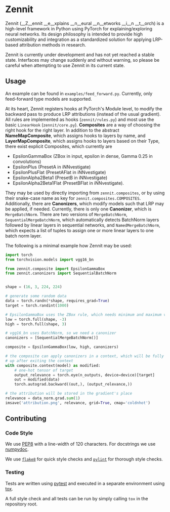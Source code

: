 # Zennit
Zennit (__Z__ennit __e__xplains __n__eural __n__etworks __i__n __t__orch)
is a high-level framework in Python using PyTorch for explaining/exploring neural networks.
Its design philosophy is intended to provide high customizability and integration as a standardized solution
for applying LRP-based attribution methods in research.


Zennit is currently under development and has not yet reached a stable state.
Interfaces may change suddenly and without warning, so please be careful when attempting to use Zennit in its current
state.

## Usage
An example can be found in `examples/feed_forward.py`.
Currently, only feed-forward type models are supported.

At its heart, Zennit registers hooks at PyTorch's Module level, to modify the backward pass to produce LRP
attributions (instead of the usual gradient).
All rules are implemented as hooks (`zennit/rules.py`) and most use the basic `LinearHook` (`zennit/core.py`).
__Composites__ are a way of choosing the right hook for the right layer.
In addition to the abstract __NameMapComposite__, which assigns hooks to layers by name, and __LayerMapComposite__,
which assigns hooks to layers based on their Type, there exist explicit Composites, which currently are
* EpsilonGammaBox (ZBox in input, epsilon in dense, Gamma 0.25 in convolutions)
* EpsilonPlus (PresetA in iNNvestigate)
* EpsilonPlusFlat (PresetAFlat in iNNvestigate)
* EpsilonAlpha2Beta1 (PresetB in iNNvestigate)
* EpsilonAlpha2Beta1Flat (PresetBFlat in iNNvestigate).

They may be used by directly importing from `zennit.composites`, or by using their snake-case name as key for
`zennit.composites.COMPOSITES`.
Additionally, there are __Canonizers__, which modify models such that LRP may be applied, if needed.
Currently, there is only one __Canonizer__, which is `MergeBatchNorm`.
There are two versions of `MergeBatchNorm`, `SequentialMergeBatchNorm`, which automatically detects BatchNorm layers
followed by linear layers in sequential networks, and `NamedMergeBatchNorm`, which expects a list of tuples to assign
one or more linear layers to one batch norm layer.

The following is a minimal example how Zennit may be used:
```python
import torch
from torchvision.models import vgg16_bn

from zennit.composite import EpsilonGammaBox
from zennit.canonizers import SequentialBatchNorm


shape = (16, 3, 224, 224)

# generate some random data
data = torch.randn(*shape, requires_grad=True)
target = torch.randint(1000)

# EpsilonGammaBox uses the ZBox rule, which needs minimum and maximum values
low = torch.full(shape, -3)
high = torch.full(shape, 3)

# vgg16_bn uses BatchNorm, so we need a canonizer
canonizers = [SequentialMergeBatchNorm()]

composite = EpsilonGammaBox(low, high, canonizers)

# the composite can apply canonizers in a context, which will be fully cleaned
# up after exiting the context
with composite.context(model) as modified:
    # one-hot tensor of target
    output_relevance = torch.eye(n_outputs, device=device)[target]
    out = modified(data)
    torch.autograd.backward((out,), (output_relevance,))

# the attribution will be stored in the gradient's place
relevance = data_norm.grad.sum(1)
imsave('attribution.png', relevance, grid=True, cmap='coldnhot')
```


## Contributing

### Code Style
We use [PEP8](https://www.python.org/dev/peps/pep-0008) with a line-width of 120 characters.
For docstrings we use [numpydoc](https://numpydoc.readthedocs.io/en/latest/format.html).

We use [`flake8`](https://pypi.org/project/flake8/) for quick style checks and [`pylint`](https://pypi.org/project/pylint/) for thorough style checks.

### Testing
Tests are written using [pytest](https://pypi.org/project/pylint/) and executed in a separate environment using [tox](https://tox.readthedocs.io/en/latest/).

A full style check and all tests can be run by simply calling `tox` in the repository root.

